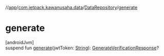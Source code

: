 //[app](../../../index.md)/[com.jetpack.kawanusaha.data](../index.md)/[DataRepository](index.md)/[generate](generate.md)

# generate

[androidJvm]\
suspend fun [generate](generate.md)(jwtToken: [String](https://kotlinlang.org/api/latest/jvm/stdlib/kotlin/-string/index.html)): [GenerateVerificationResponse](../-generate-verification-response/index.md)?
